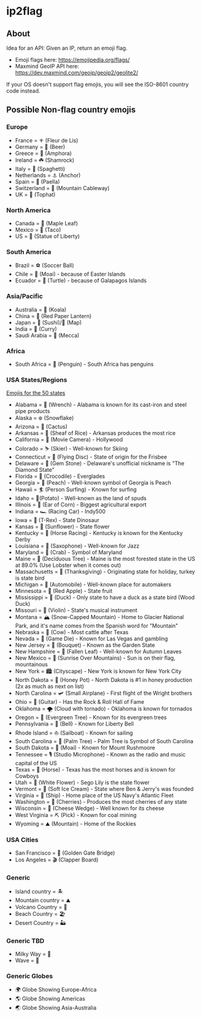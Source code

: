 # ip2flag
## About

Idea for an API: Given an IP, return an emoji flag.

* Emoji flags here: https://emojipedia.org/flags/
* Maxmind GeoIP API here: https://dev.maxmind.com/geoip/geoip2/geolite2/

If your OS doesn't support flag emojis, you will see the ISO-8601 country code instead. 

## Possible Non-flag country emojis
### Europe

* France = ⚜ (Fleur de Lis)
* Germany = 🍺 (Beer)
* Greece = 🏺 (Amphora)
* Ireland = ☘️ (Shamrock)
* Italy = 🍝 (Spaghetti)
* Netherlands = ⚓ (Anchor)
* Spain = 🥘 (Paella)
* Switzerland = 🚠 (Mountain Cableway)
* UK = 🎩 (Tophat)

### North America

* Canada = 🍁 (Maple Leaf)
* Mexico = 🌮 (Taco)
* US = 🗽 (Statue of Liberty)

### South America

* Brazil = ⚽ (Soccer Ball)
* Chile = 🗿 (Moai) - because of Easter Islands
* Ecuador = 🐢 (Turtle) - because of Galapagos Islands

### Asia/Pacific

* Australia = 🐨 (Koala)
* China = 🏮 (Red Paper Lantern)
* Japan = 🍣 (Sushi)/🗾 (Map)
* India = 🍛 (Curry)
* Saudi Arabia = 🕋 (Mecca)

### Africa

* South Africa = 🐧 (Penguin) - South Africa has penguins

### USA States/Regions
[Emojis for the 50 states](https://www.thrillist.com/entertainment/nation/the-emojis-for-the-50-states)

* Alabama = 🔧 (Wrench) - Alabama is known for its cast-iron and steel pipe products
* Alaska = ❄️ (Snowflake)
* Arizona = 🌵 (Cactus)
* Arkansas = 🌾 (Sheaf of Rice) - Arkansas produces the most rice
* California = 🎥 (Movie Camera) - Hollywood
* Colorado = ⛷️ (Skier) - Well-known for Skiing
* Connecticut = 🥏 (Flying Disc) - State of origin for the Frisbee
* Delaware = 💎 (Gem Stone) - Delaware's unofficial nickname is "The Diamond State"
* Florida = 🐊 (Crocodile) - Everglades
* Georgia = 🍑 (Peach) - Well-known symbol of Georgia is Peach 
* Hawaii = 🏄 (Person Surfing) - Known for surfing
* Idaho = 🥔(Potato) - Well-known as the land of spuds
* Illinois = 🌽 (Ear of Corn) - Biggest agricultural export
* Indiana = 🏎️ (Racing Car) - Indy500
* Iowa = 🦖 (T-Rex) - State Dinosaur
* Kansas = 🌻 (Sunflower) - State flower
* Kentucky = 🏇 (Horse Racing) - Kentucky is known for the Kentucky Derby
* Louisiana = 🎷 (Saxophone) - Well-known for Jazz
* Maryland = 🦀 (Crab) - Symbol of Maryland
* Maine = 🌳 (Deciduous Tree) - Maine is the most forested state in the US at 89.0% (Use Lobster when it comes out)
* Massachusetts = 🦃 (Thanksgiving) - Originating state for holiday, turkey is state bird
* Michigan = 🚗 (Automobile) - Well-known place for automakers
* Minnesota = 🍎 (Red Apple) - State fruit
* Mississippi = 🦆 (Duck) - Only state to have a duck as a state bird (Wood Duck)
* Missouri = 🎻 (Violin) - State's musical instrument
* Montana = 🏔 (Snow-Capped Mountain) - Home to Glacier National Park, and it's name comes from the Spanish word for "Mountain"
* Nebraska = 🐄 (Cow) - Most cattle after Texas
* Nevada = 🎲 (Game Die) - Known for Las Vegas and gambling
* New Jersey = 💐 (Bouquet) - Known as the Garden State
* New Hampshire = 🍂 (Fallen Leaf) - Well-known for Autumn Leaves
* New Mexico = 🌄 (Sunrise Over Mountains) - Sun is on their flag, mountainous
* New York = 🏙️ (Cityscape) - New York is known for New York City
* North Dakota = 🍯 (Honey Pot) - North Dakota is #1 in honey production (2x as much as next on list)  
* North Carolina = 🛩 (Small Airplane) - First flight of the Wright brothers
* Ohio = 🎸 (Guitar) - Has the Rock & Roll Hall of Fame
* Oklahoma =  🌪️ (Cloud with tornado) - Oklahoma is known for tornados
* Oregon = 🌲 (Evergreen Tree) - Known for its evergreen trees
* Pennsylvania = 🔔 (Bell) - Known for Liberty Bell
* Rhode Island = ⛵ (Sailboat) - Known for sailing
* South Carolina = 🌴 (Palm Tree) - Palm Tree is Symbol of South Carolina
* South Dakota = 🗿 (Moai) - Known for Mount Rushmoore
* Tennessee = 🎙️ (Studio Microphone) - Known as the radio and music capital of the US
* Texas = 🐎 (Horse) - Texas has the most horses and is known for Cowboys
* Utah = 💮 (White Flower) - Sego Lily is the state flower
* Vermont = 🍦 (Soft Ice Cream) - State where Ben & Jerry's was founded
* Virginia = 🚢 (Ship) - Home place of the US Navy's Atlantic Fleet
* Washington = 🍒 (Cherries) - Produces the most cherries of any state
* Wisconsin = 🧀 (Cheese Wedge) - Well known for its cheese
* West Virginia = ⛏ (Pick) - Known for coal mining
* Wyoming = ⛰️ (Mountain) - Home of the Rockies

### USA Cities

* San Francisco = 🌉 (Golden Gate Bridge)
* Los Angeles = 🎬 (Clapper Board)

### Generic 

* Island country = 🏝
* Mountain country = ⛰
* Volcano Country = 🌋
* Beach Country = 🏖
* Desert Country = 🏜

### Generic TBD

* Milky Way = 🌌
* Wave = 🌊 

### Generic Globes

* 🌍 Globe Showing Europe-Africa
* 🌎 Globe Showing Americas
* 🌏 Globe Showing Asia-Australia
